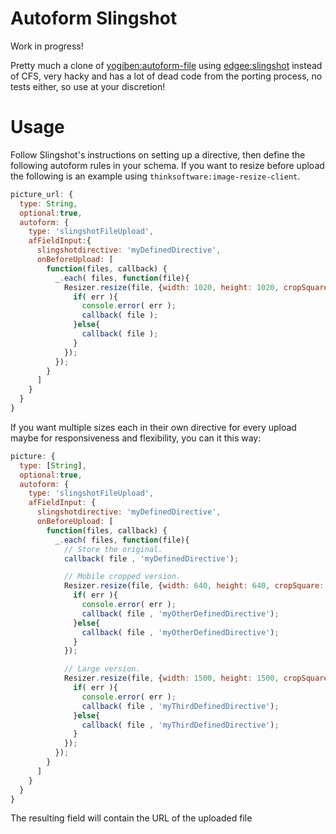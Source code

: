 Autoform Slingshot
==================

Work in progress!

Pretty much a clone of [yogiben:autoform-file](https://atmospherejs.com/yogiben/autoform-file) using [edgee:slingshot](https://atmospherejs.com/edgee/slingshot) instead of CFS, very hacky and has a lot of dead code from the porting process, no tests either, so use at your discretion!

Usage
=====

Follow Slingshot's instructions on setting up a directive, then define the following autoform rules in your schema.  If you want to resize before upload the following is an example using `thinksoftware:image-resize-client`.

```js
picture_url: {
  type: String,
  optional:true,
  autoform: {
    type: 'slingshotFileUpload',
    afFieldInput:{
      slingshotdirective: 'myDefinedDirective',
      onBeforeUpload: [
        function(files, callback) {
          _.each( files, function(file){
            Resizer.resize(file, {width: 1020, height: 1020, cropSquare: true}, function(err, file) {
              if( err ){
                console.error( err );
                callback( file );
              }else{
                callback( file );
              }
            });
          });
        }
      ]
    }
  }
}
```

If you want multiple sizes each in their own directive for every upload maybe for responsiveness and flexibility, you can it this way:

```js
picture: {
  type: [String],
  optional:true,
  autoform: {
    type: 'slingshotFileUpload',
    afFieldInput: {
      slingshotdirective: 'myDefinedDirective',
      onBeforeUpload: [
        function(files, callback) {
          _.each( files, function(file){
            // Store the original.
            callback( file , 'myDefinedDirective');

            // Mobile cropped version.
            Resizer.resize(file, {width: 640, height: 640, cropSquare: true}, function(err, file) {
              if( err ){
                console.error( err );
                callback( file , 'myOtherDefinedDirective');
              }else{
                callback( file , 'myOtherDefinedDirective');
              }
            });

            // Large version.
            Resizer.resize(file, {width: 1500, height: 1500, cropSquare: false}, function(err, file) {
              if( err ){
                console.error( err );
                callback( file , 'myThirdDefinedDirective');
              }else{
                callback( file , 'myThirdDefinedDirective');
              }
            });
          });
        }
      ]
    }
  }
}
```

The resulting field will contain the URL of the uploaded file
